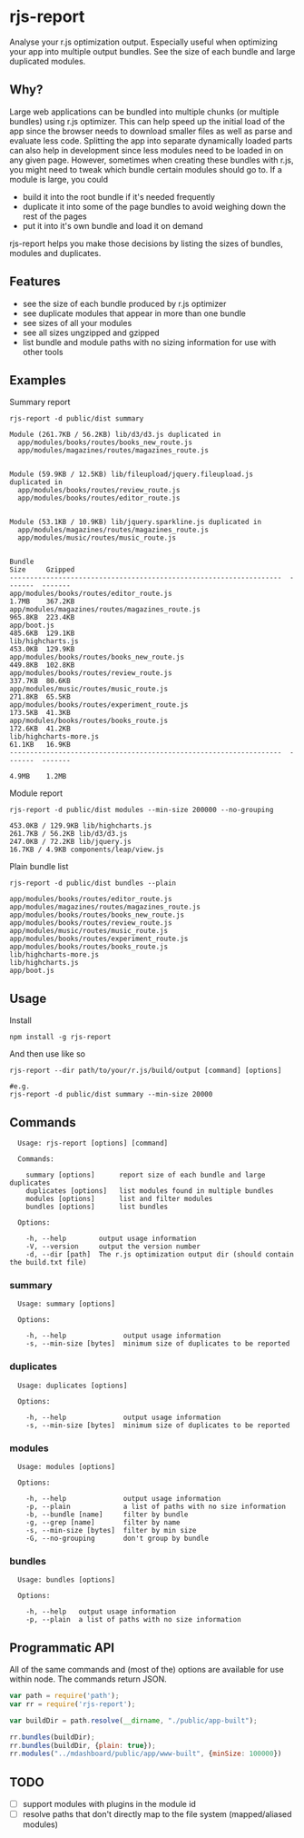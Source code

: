 # rjs-report

Analyse your r.js optimization output. Especially useful when optimizing your app into multiple output bundles. See the size of each bundle and large duplicated modules.

## Why?

Large web applications can be bundled into multiple chunks (or multiple bundles) using r.js optimizer. This can help speed up the initial load of the app since the browser needs to download smaller files as well as parse and evaluate less code. Splitting the app into separate dynamically loaded parts can also help in development since less modules need to be loaded in on any given page. However, sometimes when creating these bundles with r.js, you might need to tweak which bundle certain modules should go to. If a module is large, you could

* build it into the root bundle if it's needed frequently
* duplicate it into some of the page bundles to avoid weighing down the rest of the pages
* put it into it's own bundle and load it on demand

rjs-report helps you make those decisions by listing the sizes of bundles, modules and duplicates.
 
## Features

* see the size of each bundle produced by r.js optimizer
* see duplicate modules that appear in more than one bundle
* see sizes of all your modules
* see all sizes ungzipped and gzipped
* list bundle and module paths with no sizing information for use with other tools

## Examples

Summary report

```
rjs-report -d public/dist summary

Module (261.7KB / 56.2KB) lib/d3/d3.js duplicated in
  app/modules/books/routes/books_new_route.js
  app/modules/magazines/routes/magazines_route.js


Module (59.9KB / 12.5KB) lib/fileupload/jquery.fileupload.js duplicated in
  app/modules/books/routes/review_route.js
  app/modules/books/routes/editor_route.js


Module (53.1KB / 10.9KB) lib/jquery.sparkline.js duplicated in
  app/modules/magazines/routes/magazines_route.js
  app/modules/music/routes/music_route.js


Bundle                                                               Size     Gzipped
-------------------------------------------------------------------  -------  -------
app/modules/books/routes/editor_route.js                             1.7MB    367.2KB
app/modules/magazines/routes/magazines_route.js                      965.8KB  223.4KB
app/boot.js                                                          485.6KB  129.1KB
lib/highcharts.js                                                    453.0KB  129.9KB
app/modules/books/routes/books_new_route.js                          449.8KB  102.8KB
app/modules/books/routes/review_route.js                             337.7KB  80.6KB
app/modules/music/routes/music_route.js                              271.8KB  65.5KB
app/modules/books/routes/experiment_route.js                         173.5KB  41.3KB
app/modules/books/routes/books_route.js                              172.6KB  41.2KB
lib/highcharts-more.js                                               61.1KB   16.9KB
-------------------------------------------------------------------  -------  -------
                                                                     4.9MB    1.2MB
```

Module report

```
rjs-report -d public/dist modules --min-size 200000 --no-grouping

453.0KB / 129.9KB lib/highcharts.js
261.7KB / 56.2KB lib/d3/d3.js
247.0KB / 72.2KB lib/jquery.js
16.7KB / 4.9KB components/leap/view.js
```

Plain bundle list

```
rjs-report -d public/dist bundles --plain

app/modules/books/routes/editor_route.js
app/modules/magazines/routes/magazines_route.js
app/modules/books/routes/books_new_route.js
app/modules/books/routes/review_route.js
app/modules/music/routes/music_route.js
app/modules/books/routes/experiment_route.js
app/modules/books/routes/books_route.js
lib/highcharts-more.js
lib/highcharts.js
app/boot.js
```

## Usage

Install
```
npm install -g rjs-report
```

And then use like so

```
rjs-report --dir path/to/your/r.js/build/output [command] [options]

#e.g.
rjs-report -d public/dist summary --min-size 20000
```

## Commands

```
  Usage: rjs-report [options] [command]

  Commands:

    summary [options]      report size of each bundle and large duplicates
    duplicates [options]   list modules found in multiple bundles
    modules [options]      list and filter modules
    bundles [options]      list bundles

  Options:

    -h, --help        output usage information
    -V, --version     output the version number
    -d, --dir [path]  The r.js optimization output dir (should contain the build.txt file)
```

### summary

```
  Usage: summary [options]

  Options:

    -h, --help              output usage information
    -s, --min-size [bytes]  minimum size of duplicates to be reported
```

### duplicates

```
  Usage: duplicates [options]

  Options:

    -h, --help              output usage information
    -s, --min-size [bytes]  minimum size of duplicates to be reported
```

### modules

```
  Usage: modules [options]

  Options:

    -h, --help              output usage information
    -p, --plain             a list of paths with no size information
    -b, --bundle [name]     filter by bundle
    -g, --grep [name]       filter by name
    -s, --min-size [bytes]  filter by min size
    -G, --no-grouping       don't group by bundle
```

### bundles

```
  Usage: bundles [options]

  Options:

    -h, --help   output usage information
    -p, --plain  a list of paths with no size information
```

## Programmatic API

All of the same commands and (most of the) options are available for use within node. The commands return JSON.

```js
var path = require('path');
var rr = require('rjs-report');

var buildDir = path.resolve(__dirname, "./public/app-built");

rr.bundles(buildDir);
rr.bundles(buildDir, {plain: true});
rr.modules("../mdashboard/public/app/www-built", {minSize: 100000})
```

## TODO
- [ ] support modules with plugins in the module id
- [ ] resolve paths that don't directly map to the file system (mapped/aliased modules)
